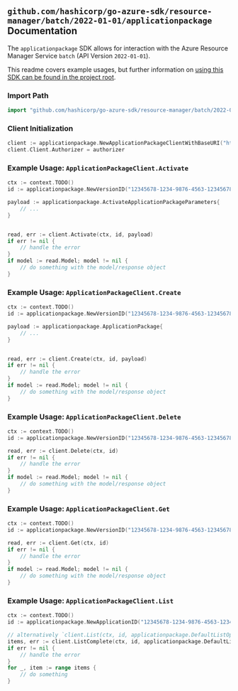 
## `github.com/hashicorp/go-azure-sdk/resource-manager/batch/2022-01-01/applicationpackage` Documentation

The `applicationpackage` SDK allows for interaction with the Azure Resource Manager Service `batch` (API Version `2022-01-01`).

This readme covers example usages, but further information on [using this SDK can be found in the project root](https://github.com/hashicorp/go-azure-sdk/tree/main/docs).

### Import Path

```go
import "github.com/hashicorp/go-azure-sdk/resource-manager/batch/2022-01-01/applicationpackage"
```


### Client Initialization

```go
client := applicationpackage.NewApplicationPackageClientWithBaseURI("https://management.azure.com")
client.Client.Authorizer = authorizer
```


### Example Usage: `ApplicationPackageClient.Activate`

```go
ctx := context.TODO()
id := applicationpackage.NewVersionID("12345678-1234-9876-4563-123456789012", "example-resource-group", "batchAccountValue", "applicationValue", "versionValue")

payload := applicationpackage.ActivateApplicationPackageParameters{
	// ...
}


read, err := client.Activate(ctx, id, payload)
if err != nil {
	// handle the error
}
if model := read.Model; model != nil {
	// do something with the model/response object
}
```


### Example Usage: `ApplicationPackageClient.Create`

```go
ctx := context.TODO()
id := applicationpackage.NewVersionID("12345678-1234-9876-4563-123456789012", "example-resource-group", "batchAccountValue", "applicationValue", "versionValue")

payload := applicationpackage.ApplicationPackage{
	// ...
}


read, err := client.Create(ctx, id, payload)
if err != nil {
	// handle the error
}
if model := read.Model; model != nil {
	// do something with the model/response object
}
```


### Example Usage: `ApplicationPackageClient.Delete`

```go
ctx := context.TODO()
id := applicationpackage.NewVersionID("12345678-1234-9876-4563-123456789012", "example-resource-group", "batchAccountValue", "applicationValue", "versionValue")

read, err := client.Delete(ctx, id)
if err != nil {
	// handle the error
}
if model := read.Model; model != nil {
	// do something with the model/response object
}
```


### Example Usage: `ApplicationPackageClient.Get`

```go
ctx := context.TODO()
id := applicationpackage.NewVersionID("12345678-1234-9876-4563-123456789012", "example-resource-group", "batchAccountValue", "applicationValue", "versionValue")

read, err := client.Get(ctx, id)
if err != nil {
	// handle the error
}
if model := read.Model; model != nil {
	// do something with the model/response object
}
```


### Example Usage: `ApplicationPackageClient.List`

```go
ctx := context.TODO()
id := applicationpackage.NewApplicationID("12345678-1234-9876-4563-123456789012", "example-resource-group", "batchAccountValue", "applicationValue")

// alternatively `client.List(ctx, id, applicationpackage.DefaultListOperationOptions())` can be used to do batched pagination
items, err := client.ListComplete(ctx, id, applicationpackage.DefaultListOperationOptions())
if err != nil {
	// handle the error
}
for _, item := range items {
	// do something
}
```
